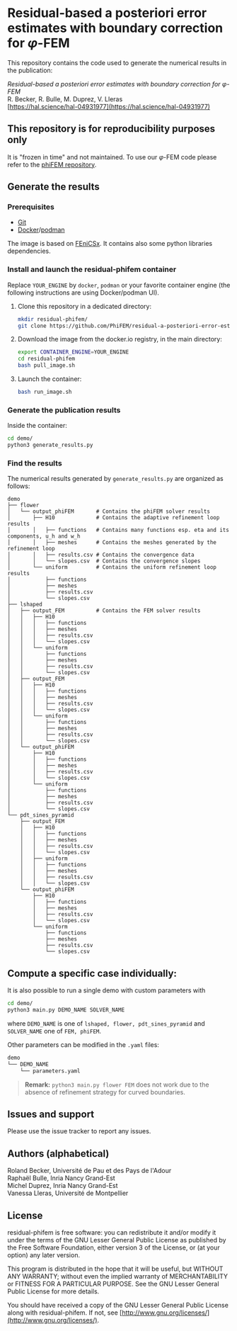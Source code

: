 # Residual-based a posteriori error estimates with boundary correction for $\varphi$-FEM

This repository contains the code used to generate the numerical results in the publication:

*Residual-based a posteriori error estimates with boundary correction for $\varphi$-FEM*  
R. Becker, R. Bulle, M. Duprez, V. Lleras  
[https://hal.science/hal-04931977](https://hal.science/hal-04931977)  

## This repository is for reproducibility purposes only
It is "frozen in time" and not maintained.
To use our $\varphi$-FEM code please refer to the [phiFEM repository](https://github.com/PhiFEM/Poisson-Dirichlet-fenicsx).

## Generate the results

### Prerequisites

- [Git](https://git-scm.com/)
- [Docker](https://www.docker.com/)/[podman](https://podman.io/)

The image is based on [FEniCSx](https://fenicsproject.org/).
It contains also some python libraries dependencies.

### Install and launch the residual-phifem container

Replace `YOUR_ENGINE` by `docker`, `podman` or your favorite container engine (the following instructions are using Docker/podman UI).

1) Clone this repository in a dedicated directory:
   
   ```bash
   mkdir residual-phifem/
   git clone https://github.com/PhiFEM/residual-a-posteriori-error-estimate.git residual-phifem
   ```

2) Download the image from the docker.io registry, in the main directory:
   
   ```bash
   export CONTAINER_ENGINE=YOUR_ENGINE
   cd residual-phifem
   bash pull_image.sh
   ```

3) Launch the container:

   ```bash
   bash run_image.sh
   ```

### Generate the publication results

Inside the container:
   
   ```bash
   cd demo/
   python3 generate_results.py
   ```

### Find the results

The numerical results generated by `generate_results.py` are organized as follows:

```
demo
├── flower
│   └── output_phiFEM       # Contains the phiFEM solver results
│       ├── H10             # Contains the adaptive refinement loop results
│       │   ├── functions   # Contains many functions esp. eta and its components, u_h and w_h
│       │   ├── meshes      # Contains the meshes generated by the refinement loop
│       │   ├── results.csv # Contains the convergence data
│       │   └── slopes.csv  # Contains the convergence slopes
│       └── uniform         # Contains the uniform refinement loop results
│           ├── functions   
│           ├── meshes      
│           ├── results.csv
│           └── slopes.csv
├── lshaped
│   ├── output_FEM          # Contains the FEM solver results
│   │   ├── H10
│   │   │   ├── functions
│   │   │   ├── meshes
│   │   │   ├── results.csv
│   │   │   └── slopes.csv
│   │   └── uniform
│   │       ├── functions   
│   │       ├── meshes      
│   │       ├── results.csv
│   │       └── slopes.csv
│   ├── output_FEM
│   │   ├── H10
│   │   │   ├── functions   
│   │   │   ├── meshes      
│   │   │   ├── results.csv
│   │   │   └── slopes.csv
│   │   └── uniform
│   │       ├── functions   
│   │       ├── meshes      
│   │       ├── results.csv
│   │       └── slopes.csv
│   └── output_phiFEM
│       ├── H10
│       │   ├── functions   
│       │   ├── meshes      
│       │   ├── results.csv
│       │   └── slopes.csv
│       └── uniform
│           ├── functions   
│           ├── meshes      
│           ├── results.csv
│           └── slopes.csv
└── pdt_sines_pyramid
    ├── output_FEM
    │   ├── H10
    │   │   ├── functions   
    │   │   ├── meshes      
    │   │   ├── results.csv
    │   │   └── slopes.csv
    │   ├── uniform
    │   │   ├── functions   
    │   │   ├── meshes      
    │   │   ├── results.csv
    │   │   └── slopes.csv
    └── output_phiFEM
        ├── H10
        │   ├── functions   
        │   ├── meshes      
        │   ├── results.csv
        │   └── slopes.csv
        └── uniform
            ├── functions   
            ├── meshes      
            ├── results.csv
            └── slopes.csv
```

## Compute a specific case individually:

It is also possible to run a single demo with custom parameters with

```bash
cd demo/
python3 main.py DEMO_NAME SOLVER_NAME
```
where `DEMO_NAME` is one of `lshaped, flower, pdt_sines_pyramid` and `SOLVER_NAME` one of `FEM, phiFEM`.

Other parameters can be modified in the `.yaml` files:

```bash
demo
└── DEMO_NAME
    └── parameters.yaml
```

> **Remark:** `python3 main.py flower FEM` does not work due to the absence of refinement strategy for curved boundaries.

## Issues and support

Please use the issue tracker to report any issues.

## Authors (alphabetical)

Roland Becker, Université de Pau et des Pays de l'Adour  
Raphaël Bulle, Inria Nancy Grand-Est  
Michel Duprez, Inria Nancy Grand-Est  
Vanessa Lleras, Université de Montpellier

## License

residual-phifem is free software: you can redistribute it and/or modify it under the terms of the GNU Lesser General Public License as published by the Free Software Foundation, either version 3 of the License, or (at your option) any later version.

This program is distributed in the hope that it will be useful, but WITHOUT ANY WARRANTY; without even the implied warranty of MERCHANTABILITY or FITNESS FOR A PARTICULAR PURPOSE. See the GNU Lesser General Public License for more details.

You should have received a copy of the GNU Lesser General Public License along with residual-phifem. If not, see [http://www.gnu.org/licenses/](http://www.gnu.org/licenses/).
